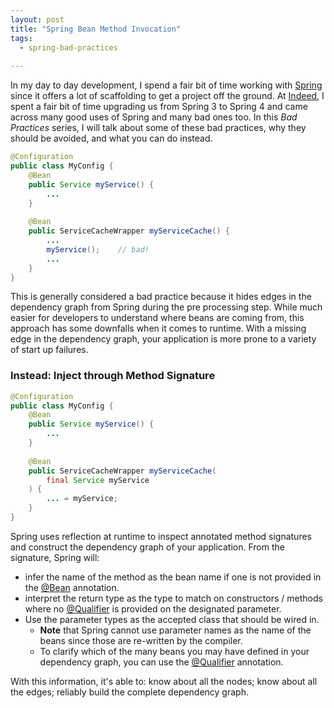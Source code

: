 ```yaml
---
layout: post
title: "Spring Bean Method Invocation"
tags:
  - spring-bad-practices
  
---
```


In my day to day development, I spend a fair bit of time working with [Spring] since it offers a lot of scaffolding to get a project off the ground.
At [Indeed], I spent a fair bit of time upgrading us from Spring 3 to Spring 4 and came across many good uses of Spring and many bad ones too.
In this _Bad Practices_ series, I will talk about some of these bad practices, why they should be avoided, and what you can do instead.

<!--more-->

```java
@Configuration
public class MyConfig {
    @Bean
    public Service myService() {
        ...
    }
    
    @Bean
    public ServiceCacheWrapper myServiceCache() {
        ...
        myService();    // bad!
        ...
    }
}
```

This is generally considered a bad practice because it hides edges in the dependency graph from Spring during the pre processing step.
While much easier for developers to understand where beans are coming from, this approach has some downfalls when it comes to runtime.
With a missing edge in the dependency graph, your application is more prone to a variety of start up failures.

### Instead: Inject through Method Signature
 
```java
@Configuration
public class MyConfig {
    @Bean
    public Service myService() {
        ...
    }
    
    @Bean
    public ServiceCacheWrapper myServiceCache(
        final Service myService
    ) {
        ... = myService;
    }
}
```

Spring uses reflection at runtime to inspect annotated method signatures and construct the dependency graph of your application.
From the signature, Spring will:

* infer the name of the method as the bean name if one is not provided in the [@Bean] annotation.
* interpret the return type as the type to match on constructors / methods where no [@Qualifier] is provided on the designated parameter.
* Use the parameter types as the accepted class that should be wired in.
  * **Note** that Spring cannot use parameter names as the name of the beans since those are re-written by the compiler.
  * To clarify which of the many beans you may have defined in your dependency graph, you can use the [@Qualifier] annotation.

With this information, it's able to:
know about all the nodes;
know about all the edges;
reliably build the complete dependency graph.

<!--Recently, I came across a talk that spoke of a powerful optimization that will speed up application start up.-->
<!--It can do this by pre-processing the dependency graph and writing it out to an artifact during compilation.-->
<!--This artifact can then be read in at startup and processed without needing to re-scan all the dependant jar files.-->

[Spring]: https://spring.io/
[Indeed]: https://www.indeed.com/
[@Qualifier]: https://docs.spring.io/spring-framework/docs/current/javadoc-api/org/springframework/beans/factory/annotation/Qualifier.html
[@Bean]: http://docs.spring.io/spring-framework/docs/current/javadoc-api/org/springframework/context/annotation/Bean.html
